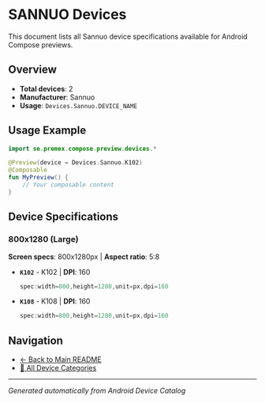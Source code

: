 # SANNUO Devices

This document lists all Sannuo device specifications available for Android Compose previews.

## Overview

- **Total devices**: 2
- **Manufacturer**: Sannuo
- **Usage**: `Devices.Sannuo.DEVICE_NAME`

## Usage Example

```kotlin
import se.premex.compose.preview.devices.*

@Preview(device = Devices.Sannuo.K102)
@Composable
fun MyPreview() {
    // Your composable content
}
```

## Device Specifications

### 800x1280 (Large)

**Screen specs**: 800x1280px | **Aspect ratio**: 5:8

- **`K102`** - K102 | **DPI**: 160
  ```kotlin
  spec:width=800,height=1280,unit=px,dpi=160
  ```

- **`K108`** - K108 | **DPI**: 160
  ```kotlin
  spec:width=800,height=1280,unit=px,dpi=160
  ```

## Navigation

- [← Back to Main README](../../README.md)
- [📱 All Device Categories](../README.md)

---
*Generated automatically from Android Device Catalog*
